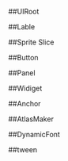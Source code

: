 ##UIRoot

##Lable

##Sprite
    Slice

##Button

##Panel

##Widiget

##Anchor

##AtlasMaker

##DynamicFont

##tween



